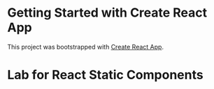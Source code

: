 # Getting Started with Create React App

This project was bootstrapped with [Create React App](https://github.com/facebook/create-react-app).

# Lab for React Static Components